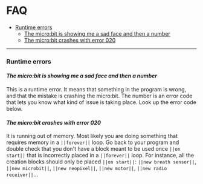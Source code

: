 # FAQ

- [Runtime errors](#runtime-errors)
  - [The micro:bit is showing me a sad face and then a number](#the-microbit-is-showing-me-a-sad-face-and-then-a-number)
  - [The micro:bit crashes with error 020](#the-microbit-crashes-with-error-020)

----

### Runtime errors

#### *The micro:bit is showing me a sad face and then a number*

This is a runtime error. It means that something in the program is wrong, and that the mistake is crashing the micro:bit. The number is an error code that lets you know what kind of issue is taking place. Look up the error code below.

#### *The micro:bit crashes with error 020*

It is running out of memory. Most likely you are doing something that requires memory in a `||forever||` loop. Go back to your program and double check that you don't have a block meant to be used once `||on start||` that is incorrectly placed in a `||forever||` loop. For instance, all the creation blocks should only be placed `||on start||`: `||new breath sensor||`, `||new microbit||`, `||new neopixel||`, `||new motor||`, `||new radio receiver||`...
